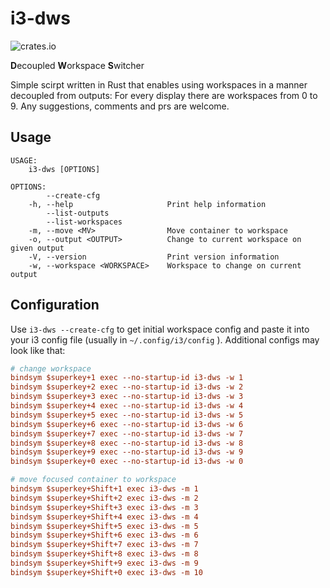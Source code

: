 # i3-dws
![crates.io](https://img.shields.io/crates/v/i3-dws.svg)

**D**ecoupled **W**orkspace **S**witcher

Simple scirpt written in Rust that enables using workspaces in a manner decoupled from outputs: For every display there are workspaces from 0 to 9. Any suggestions, comments and prs are welcome. 

## Usage
```
USAGE:
    i3-dws [OPTIONS]

OPTIONS:
        --create-cfg               
    -h, --help                     Print help information
        --list-outputs             
        --list-workspaces          
    -m, --move <MV>                Move container to workspace
    -o, --output <OUTPUT>          Change to current workspace on given output
    -V, --version                  Print version information
    -w, --workspace <WORKSPACE>    Workspace to change on current output
```
## Configuration 
Use ```i3-dws --create-cfg``` to get initial workspace config and paste it into your i3 config file (usually in ```~/.config/i3/config``` ). Additional configs may look like that: 
```INI
# change workspace 
bindsym $superkey+1 exec --no-startup-id i3-dws -w 1 
bindsym $superkey+2 exec --no-startup-id i3-dws -w 2
bindsym $superkey+3 exec --no-startup-id i3-dws -w 3
bindsym $superkey+4 exec --no-startup-id i3-dws -w 4
bindsym $superkey+5 exec --no-startup-id i3-dws -w 5
bindsym $superkey+6 exec --no-startup-id i3-dws -w 6
bindsym $superkey+7 exec --no-startup-id i3-dws -w 7
bindsym $superkey+8 exec --no-startup-id i3-dws -w 8
bindsym $superkey+9 exec --no-startup-id i3-dws -w 9
bindsym $superkey+0 exec --no-startup-id i3-dws -w 0

# move focused container to workspace
bindsym $superkey+Shift+1 exec i3-dws -m 1
bindsym $superkey+Shift+2 exec i3-dws -m 2
bindsym $superkey+Shift+3 exec i3-dws -m 3
bindsym $superkey+Shift+4 exec i3-dws -m 4
bindsym $superkey+Shift+5 exec i3-dws -m 5
bindsym $superkey+Shift+6 exec i3-dws -m 6
bindsym $superkey+Shift+7 exec i3-dws -m 7
bindsym $superkey+Shift+8 exec i3-dws -m 8
bindsym $superkey+Shift+9 exec i3-dws -m 9
bindsym $superkey+Shift+0 exec i3-dws -m 10
```

